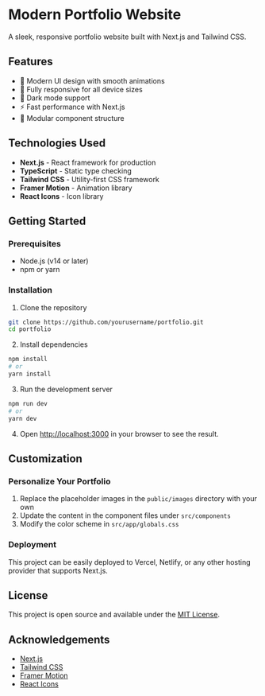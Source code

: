 # Modern Portfolio Website

A sleek, responsive portfolio website built with Next.js and Tailwind CSS.

## Features

- 🎨 Modern UI design with smooth animations
- 📱 Fully responsive for all device sizes
- 🌙 Dark mode support
- ⚡ Fast performance with Next.js
- 🧩 Modular component structure

## Technologies Used

- **Next.js** - React framework for production
- **TypeScript** - Static type checking
- **Tailwind CSS** - Utility-first CSS framework
- **Framer Motion** - Animation library
- **React Icons** - Icon library

## Getting Started

### Prerequisites

- Node.js (v14 or later)
- npm or yarn

### Installation

1. Clone the repository

```bash
git clone https://github.com/yourusername/portfolio.git
cd portfolio
```

2. Install dependencies

```bash
npm install
# or
yarn install
```

3. Run the development server

```bash
npm run dev
# or
yarn dev
```

4. Open [http://localhost:3000](http://localhost:3000) in your browser to see the result.

## Customization

### Personalize Your Portfolio

1. Replace the placeholder images in the `public/images` directory with your own
2. Update the content in the component files under `src/components`
3. Modify the color scheme in `src/app/globals.css`

### Deployment

This project can be easily deployed to Vercel, Netlify, or any other hosting provider that supports Next.js.

## License

This project is open source and available under the [MIT License](LICENSE).

## Acknowledgements

- [Next.js](https://nextjs.org/)
- [Tailwind CSS](https://tailwindcss.com/)
- [Framer Motion](https://www.framer.com/motion/)
- [React Icons](https://react-icons.github.io/react-icons/)
